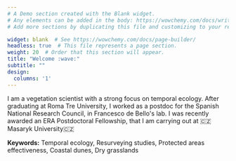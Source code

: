 ```yaml
---
# A Demo section created with the Blank widget.
# Any elements can be added in the body: https://wowchemy.com/docs/writing-markdown-latex/
# Add more sections by duplicating this file and customizing to your requirements.

widget: blank  # See https://wowchemy.com/docs/page-builder/
headless: true  # This file represents a page section.
weight: 20  # Order that this section will appear.
title: "Welcome :wave:"
subtitle: ""
design:
  columns: '1'
---
```


I am a vegetation scientist with a strong focus on temporal ecology. After graduating at Roma Tre University, I worked as a postdoc for the Spanish National Research Council, in Francesco de Bello's lab. I was recently awarded an ERA Postdoctoral Fellowship, that I am carrying out at 🇨🇿Masaryk University🇨🇿 

**Keywords:** Temporal ecology, Resurveying studies, Protected areas effectiveness, Coastal dunes, Dry grasslands
